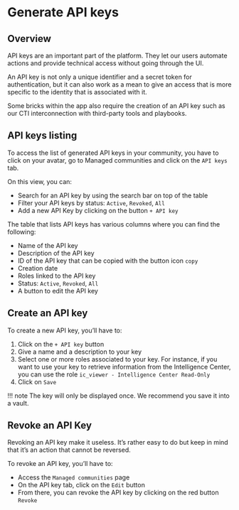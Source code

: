 # Generate API keys

## Overview

API keys are an important part of the platform. They let our users automate actions and provide technical access without going through the UI.

An API key is not only a unique identifier and a secret token for authentication, but it can also work as a mean to give an access that is more specific to the identity that is associated with it.

Some bricks within the app also require the creation of an API key such as our CTI interconnection with third-party tools and playbooks.

## API keys listing

To access the list of generated API keys in your community, you have to click on your avatar, go to Managed communities and click on the `API keys` tab.

On this view, you can:

- Search for an API key by using the search bar on top of the table
- Filter your API keys by status: `Active`, `Revoked`, `All`
- Add a new API Key by clicking on the button `+ API key`

The table that lists API keys has various columns where you can find the following:

- Name of the API key
- Description of the API key
- ID of the API key that can be copied with the button icon `copy`
- Creation date
- Roles linked to the API key
- Status:  `Active`, `Revoked`, `All`
- A button to edit the API key

## Create an API key

To create a new API key, you’ll have to:

1. Click on the `+ API key` button
2. Give a name and a description to your key
3. Select one or more roles associated to your key. For instance, if you want to use your key to retrieve information from the Intelligence Center, you can use the role `ic_viewer - Intelligence Center Read-Only`
4. Click on `Save`

!!! note
    The key will only be displayed once. We recommend you save it into a vault.

## Revoke an API Key

Revoking an API key make it useless. It’s rather easy to do but keep in mind that it’s an action that cannot be reversed.

To revoke an API key, you’ll have to:

- Access the `Managed communities` page
- On the API key tab, click on the `Edit` button
- From there, you can revoke the API key by clicking on the red button `Revoke`
